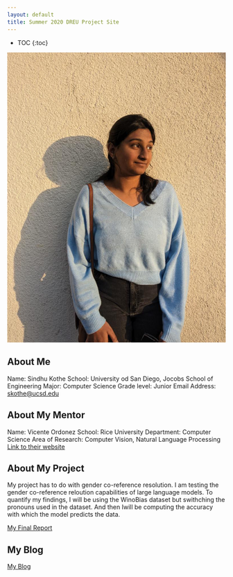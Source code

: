 ```yaml
---
layout: default
title: Summer 2020 DREU Project Site
---
```


* TOC
{:toc}

![picture of me](images/me.jpg)

## About Me

Name: Sindhu Kothe
School: University od San Diego, Jocobs School of Engineering
Major: Computer Science
Grade level: Junior
Email Address: skothe@ucsd.edu

## About My Mentor

Name: Vicente Ordonez
School: Rice University 
Department: Computer Science 
Area of Research: Computer Vision, Natural Language Processing
[Link to their website](https://vislang.ai/)

## About My Project

My project has to do with gender co-reference resolution. I am testing the gender co-reference reloution capabilities of large language models. To quantify my findings, I will be using the WinoBias dataset but swithching the pronouns used in the dataset. And then Iwill be computing the accuracy with which the model predicts the data. 

[My Final Report](files/ACL_SRW_short_Sindhu%20(1).pdf)

## My Blog

[My Blog](https://sindhu-kothe.github.io/dreuprojecttemplate/blog/)
